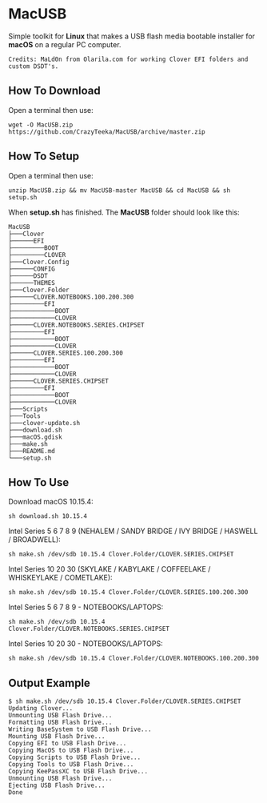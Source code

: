 # MacUSB
Simple toolkit for **Linux** that makes a USB flash media bootable installer for **macOS** on a regular PC computer.
```
Credits: MaLd0n from Olarila.com for working Clover EFI folders and custom DSDT's.
```

## How To Download
Open a terminal then use:
```
wget -O MacUSB.zip https://github.com/CrazyTeeka/MacUSB/archive/master.zip
```

## How To Setup
Open a terminal then use:
```
unzip MacUSB.zip && mv MacUSB-master MacUSB && cd MacUSB && sh setup.sh
```
When **setup.sh** has finished. The **MacUSB** folder should look like this:
```
MacUSB
├───Clover
├──────EFI
├─────────BOOT
├─────────CLOVER
├───Clover.Config
├──────CONFIG
├──────DSDT
├──────THEMES
├───Clover.Folder
├──────CLOVER.NOTEBOOKS.100.200.300
├─────────EFI
├────────────BOOT
├────────────CLOVER
├──────CLOVER.NOTEBOOKS.SERIES.CHIPSET
├─────────EFI
├────────────BOOT
├────────────CLOVER
├──────CLOVER.SERIES.100.200.300
├─────────EFI
├────────────BOOT
├────────────CLOVER
├──────CLOVER.SERIES.CHIPSET
├─────────EFI
├────────────BOOT
├────────────CLOVER
├───Scripts
├───Tools
├───clover-update.sh
├───download.sh
├───macOS.gdisk
├───make.sh
├───README.md
└───setup.sh
```

## How To Use
Download macOS 10.15.4:
```
sh download.sh 10.15.4
```
Intel Series 5 6 7 8 9 (NEHALEM / SANDY BRIDGE / IVY BRIDGE / HASWELL / BROADWELL):
```
sh make.sh /dev/sdb 10.15.4 Clover.Folder/CLOVER.SERIES.CHIPSET
```
Intel Series 10 20 30 (SKYLAKE / KABYLAKE / COFFEELAKE / WHISKEYLAKE / COMETLAKE):
```
sh make.sh /dev/sdb 10.15.4 Clover.Folder/CLOVER.SERIES.100.200.300
```
Intel Series 5 6 7 8 9 - NOTEBOOKS/LAPTOPS:
```
sh make.sh /dev/sdb 10.15.4 Clover.Folder/CLOVER.NOTEBOOKS.SERIES.CHIPSET
```
Intel Series 10 20 30 - NOTEBOOKS/LAPTOPS:
```
sh make.sh /dev/sdb 10.15.4 Clover.Folder/CLOVER.NOTEBOOKS.100.200.300
```

## Output Example
```
$ sh make.sh /dev/sdb 10.15.4 Clover.Folder/CLOVER.SERIES.CHIPSET
Updating Clover...
Unmounting USB Flash Drive...
Formatting USB Flash Drive...
Writing BaseSystem to USB Flash Drive...
Mounting USB Flash Drive...
Copying EFI to USB Flash Drive...
Copying MacOS to USB Flash Drive...
Copying Scripts to USB Flash Drive...
Copying Tools to USB Flash Drive...
Copying KeePassXC to USB Flash Drive...
Unmounting USB Flash Drive...
Ejecting USB Flash Drive...
Done
```

